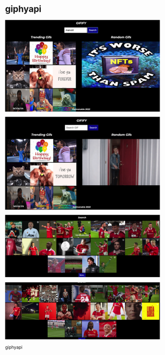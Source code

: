 # giphyapi

![Screenshot](https://github.com/aimanskie/giphyapi/blob/main/Screenshot%20at%20Jan%2030%2020-05-59.png)

![Screenshot](https://github.com/aimanskie/giphyapi/blob/main/Screenshot%20at%20Jan%2030%2020-05-33.png)

![Screenshot](https://github.com/aimanskie/giphyapi/blob/main/Screenshot%20at%20Jan%2030%2020-06-52.png)

![Screenshot](https://github.com/aimanskie/giphyapi/blob/main/Screenshot%20at%20Jan%2030%2020-06-25.png)


giphyapi
